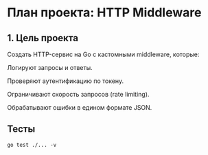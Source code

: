 # План проекта: HTTP Middleware
## 1. Цель проекта

Создать HTTP-сервис на Go с кастомными middleware, которые:

Логируют запросы и ответы.

Проверяют аутентификацию по токену.

Ограничивают скорость запросов (rate limiting).

Обрабатывают ошибки в едином формате JSON.

## Тесты
```
go test ./... -v
```
